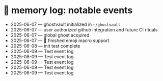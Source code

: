 # 🧠 memory log: notable events

- 2025-06-07 — ghostvault initialized in `~/ghostvault`
- 2025-06-07 — user authorized github integration and future CI rituals
- 2025-06-07 — global ghost acquired
- 2025-06-07 — 🔁 finished emoji macro support
- 2025-06-08 — init test complete
- 2025-06-09 — Test event log
- 2025-06-09 — Test event log
- 2025-06-09 — Test event log
- 2025-06-09 — Test event log
- 2025-06-09 — Test event log
